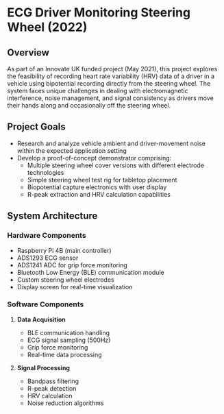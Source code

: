 # ECG Driver Monitoring Steering Wheel (2022)

## Overview
As part of an Innovate UK funded project (May 2021), this project explores the feasibility of recording heart rate variability (HRV) data of a driver in a vehicle using bipotential recording directly from the steering wheel. The system faces unique challenges in dealing with electromagnetic interference, noise management, and signal consistency as drivers move their hands along and occasionally off the steering wheel.

## Project Goals
- Research and analyze vehicle ambient and driver-movement noise within the expected application setting
- Develop a proof-of-concept demonstrator comprising:
  - Multiple steering wheel cover versions with different electrode technologies
  - Simple steering wheel test rig for tabletop placement
  - Biopotential capture electronics with user display
  - R-peak extraction and HRV calculation capabilities

## System Architecture

### Hardware Components
- Raspberry Pi 4B (main controller)
- ADS1293 ECG sensor
- ADS1241 ADC for grip force monitoring
- Bluetooth Low Energy (BLE) communication module
- Custom steering wheel electrodes
- Display screen for real-time visualization

### Software Components
1. **Data Acquisition**
   - BLE communication handling
   - ECG signal sampling (500Hz)
   - Grip force monitoring
   - Real-time data processing

2. **Signal Processing**
   - Bandpass filtering
   - R-peak detection
   - HRV calculation
   - Noise reduction algorithms

